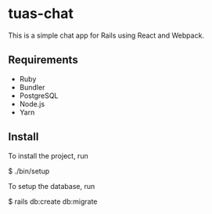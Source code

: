 # tuas-chat

This is a simple chat app for Rails using React and Webpack.

## Requirements

* Ruby
* Bundler
* PostgreSQL
* Node.js
* Yarn

## Install

To install the project, run

  $ ./bin/setup

To setup the database, run

  $ rails db:create db:migrate
